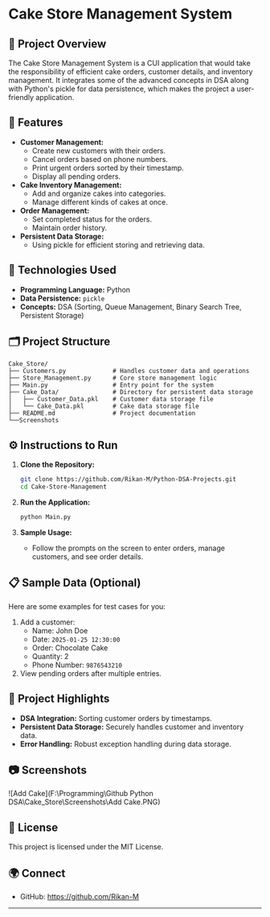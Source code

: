 # Cake Store Management System

## 🎂 Project Overview
The Cake Store Management System is a CUI application that would take the responsibility of efficient cake orders, customer details, and inventory management. It integrates some of the advanced concepts in DSA along with Python's pickle for data persistence, which makes the project a user-friendly application.

## 🚀 Features
- **Customer Management:**
  - Create new customers with their orders.
  - Cancel orders based on phone numbers.
  - Print urgent orders sorted by their timestamp.
  - Display all pending orders.
- **Cake Inventory Management:**
  - Add and organize cakes into categories.
  - Manage different kinds of cakes at once.
- **Order Management:**
  - Set completed status for the orders.
  - Maintain order history.
- **Persistent Data Storage:**
  - Using pickle for efficient storing and retrieving data.
  
## 🔧 Technologies Used
- **Programming Language:** Python
- **Data Persistence:** `pickle`
- **Concepts:** DSA (Sorting, Queue Management, Binary Search Tree, Persistent Storage)

## 🗂 Project Structure
```
Cake_Store/
├── Customers.py             # Handles customer data and operations
├── Store_Management.py      # Core store management logic
├── Main.py                  # Entry point for the system
├── Cake_Data/               # Directory for persistent data storage
│   ├── Customer_Data.pkl    # Customer data storage file
│   └── Cake_Data.pkl        # Cake data storage file
├── README.md                # Project documentation
└──Screenshots
```

## ⚙️ Instructions to Run
1. **Clone the Repository:**
   ```bash
   git clone https://github.com/Rikan-M/Python-DSA-Projects.git
   cd Cake-Store-Management
   ```

2. **Run the Application:**
   ```bash
   python Main.py
   ```

3. **Sample Usage:**
   - Follow the prompts on the screen to enter orders, manage customers, and see order details.

## 📋 Sample Data (Optional)
Here are some examples for test cases for you:
1. Add a customer:
   - Name: John Doe
   - Date: `2025-01-25 12:30:00`
   - Order: Chocolate Cake
   - Quantity: 2
   - Phone Number: `9876543210`
2. View pending orders after multiple entries.

## 📝 Project Highlights
- **DSA Integration:** Sorting customer orders by timestamps.
- **Persistent Data Storage:** Securely handles customer and inventory data.
- **Error Handling:** Robust exception handling during data storage.

## 📷 Screenshots
![Add Cake](F:\Programming\Github Python DSA\Cake_Store\Screenshots\Add Cake.PNG)


## 🔑 License
This project is licensed under the MIT License.

## 🌍 Connect
- GitHub: https://github.com/Rikan-M

---

